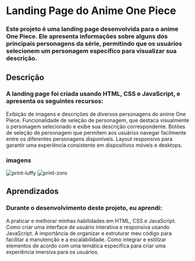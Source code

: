 # Landing Page do Anime One Piece

### Este projeto é uma landing page desenvolvida para o anime One Piece. Ele apresenta informações sobre alguns dos principais personagens da série, permitindo que os usuários selecionem um personagem específico para visualizar sua descrição.

## Descrição
### A landing page foi criada usando HTML, CSS e JavaScript, e apresenta os seguintes recursos:
Exibição de imagens e descrições de diversos personagens do anime One Piece.
Funcionalidade de seleção de personagem, que destaca visualmente o personagem selecionado e exibe sua descrição correspondente.
Botões de seleção de personagem que permitem aos usuários navegar facilmente entre os diferentes personagens disponíveis.
Layout responsivo para garantir uma experiência consistente em dispositivos móveis e desktops.

### imagens
![print-luffy](https://github.com/PedroNunes22/projetoOnePiece/assets/119435629/5ca5ed71-ba81-43f8-b89a-7a121f2e02d3)
![print-zoro](https://github.com/PedroNunes22/projetoOnePiece/assets/119435629/507fc19f-014b-4c7a-be17-82b0dc54ee49)

## Aprendizados
### Durante o desenvolvimento deste projeto, eu aprendi:

A praticar e melhorar minhas habilidades em HTML, CSS e JavaScript.
Como criar uma interface de usuário interativa e responsiva usando JavaScript.
A importância de organizar e estruturar meu código para facilitar a manutenção e a escalabilidade.
Como integrar e estilizar elementos de acordo com uma temática específica para criar uma experiência imersiva para os usuários.

